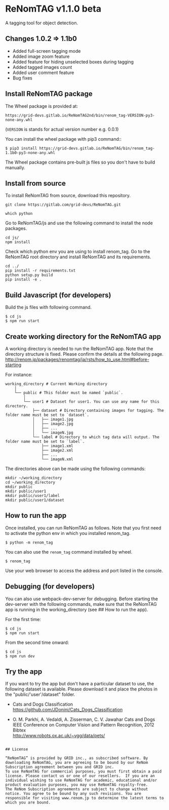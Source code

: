 # ReNomTAG v1.1.0 beta

A tagging tool for object detection.


## Changes 1.0.2 => 1.1b0
- Added full-screen tagging mode
- Added image zoom feature
- Added feature for hiding unselected boxes during tagging
- Added tagged images count
- Added user comment feature 
- Bug fixes


## Install ReNomTAG package

The Wheel package is provided at:

    https://grid-devs.gitlab.io/ReNomTAG2nd/bin/renom_tag-VERSION-py3-none-any.whl

(`VERSION` is stands for actual version number e.g. 0.0.1)

You can install the wheel package with pip3 command::

```
$ pip3 install https://grid-devs.gitlab.io/ReNomTAG/bin/renom_tag-1.1b0-py3-none-any.whl
```

The Wheel package contains pre-built js files so you don't have to build manually.


## Install from source
To install ReNomTAG from source, download this repository.
```
git clone https://gitlab.com/grid-devs/ReNomTAG.git
```


```
which python
```

Go to ReNomTAG/js and use the following command to install the node packages.
```
cd js/
npm install
```

Check which python env you are using to install renom_tag.
Go to the ReNomTAG root directory and install ReNomTAG and its requirements.
```
cd ../
pip install -r requirements.txt
python setup.py build
pip install -e .
```


## Build Javascript (for developers)

Build the js files with following command.

```
$ cd js
$ npm run start
```

## Create working directory for the ReNomTAG app
A working directory is needed to run the ReNomTAG app.
Note that the directory structure is fixed. Please confirm the details at the following page.
http://renom.jp/packages/renomtag/ja/rsts/how_to_use.html#before-starting

For instance:
 ```
 working_directory # Current Working directory
     │  
     └── public # This folder must be named `public`.
         │  
         └── user1 # Dataset for user1. You can use any name for this directory.
             ├── dataset # Directory containing images for tagging. The folder name must be set to `dataset`.
             │   ├── image1.jpg
             │   ├── image2.jpg
             │   ├── ...
             │   └── imageN.jpg
             └── label # Directory to which tag data will output. The folder name must be set to `label`.
                 ├── image1.xml
                 ├── image2.xml
                 ├── ...
                 └── imageN.xml
 ```

The directories above can be made using the following commands:
 ```
mkdir ~/working_directory
cd ~/working_directory
mkdir public
mkdir public/user1
mkdir public/user1/label
mkdir public/user1/dataset
 ```


## How to run the app

Once installed, you can run ReNomTAG as follows.
Note that you first need to activate the python env in which you installed renom_tag.

```
$ python -m renom_tag
```

You can also use the `renom_tag` command installed by wheel.

```
$ renom_tag
```
Use your web browser to access the address and port listed in the console.


## Debugging (for developers)
You can also use webpack-dev-server for debugging.
Before starting the dev-server with the following commands,
make sure that the ReNomTAG app is running in the working_directory (see ## How to run the app).

For the first time:
```
$ cd js
$ npm run start
```
From the second time onward:
```
$ cd js
$ npm run dev
```

## Try the app

If you want to try the app but don't have a particular dataset to use, the following dataset is available. Please download it and place the photos in the "public/'user'/dataset" folder.

- Cats and Dogs Classification  
https://github.com/JDonini/Cats_Dogs_Classification

- O. M. Parkhi, A. Vedaldi, A. Zisserman, C. V. Jawahar
Cats and Dogs  
IEEE Conference on Computer Vision and Pattern Recognition, 2012
Bibtex  
http://www.robots.ox.ac.uk/~vgg/data/pets/

```

## License

“ReNomTAG” is provided by GRID inc., as subscribed software. By downloading ReNomTAG, you are agreeing to be bound by our ReNom Subscription agreement between you and GRID inc.
To use ReNomTAG for commercial purposes, you must first obtain a paid license. Please contact us or one of our resellers.  If you are an individual wishing to use ReNomTAG for academic, educational and/or product evaluation purposes, you may use ReNomTAG royalty-free.
The ReNom Subscription agreements are subject to change without notice. You agree to be bound by any such revisions. You are responsible for visiting www.renom.jp to determine the latest terms to which you are bound.
